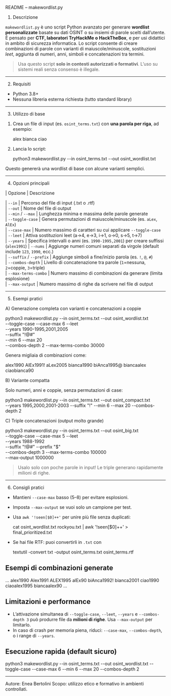 README – makewordlist.py


1) Descrizione

`makewordlist.py` è uno script Python avanzato per generare **wordlist personalizzate** basate su dati OSINT o su insiemi di parole scelti dall’utente. È pensato per **CTF, laboratori TryHackMe o HackTheBox**, e per usi didattici in ambito di sicurezza informatica.
Lo script consente di creare combinazioni di parole con varianti di maiuscole/minuscole, sostituzioni *leet*, aggiunta di numeri, anni, simboli e concatenazioni tra termini.

>  Usa questo script **solo in contesti autorizzati o formativi**. L’uso su sistemi reali senza consenso è illegale.

--------------------------------------------------------------------------------------------------------------------------------------------


2) Requisiti

* Python 3.8+
* Nessuna libreria esterna richiesta (tutto standard library)

--------------------------------------------------------------------------------------------------------------------------------------------


3) Utilizzo di base

1. Crea un file di input (es. `osint_terms.txt`) con **una parola per riga**, ad esempio:

   
   alex
   bianca
   ciao
   

2. Lancia lo script:

   
   python3 makewordlist.py --in osint_terms.txt --out osint_wordlist.txt
   

Questo genererà una wordlist di base con alcune varianti semplici.

--------------------------------------------------------------------------------------------------------------------------------------------

4) Opzioni principali

| Opzione                       | Descrizione                                                                        

| `--in`                     				    | Percorso del file di input (.txt o .rtf)                                           
| `--out`                  		          | Nome del file di output                                                             
| `--min` / `--max`    					        | Lunghezza minima e massima delle parole generate                                   
| `--toggle-case`  					            | Genera permutazioni di maiuscole/minuscole (es. `aLex`, `AlEx`)                     
| `--case-max`     					            | Numero massimo di caratteri su cui applicare `--toggle-case`                       
| `--leet`               				        | Attiva sostituzioni leet (a→4, e→3, i→1, o→0, s→5, t→7)                            
| `--years`          					          | Specifica intervalli o anni (es. `1990-1995,2001`) per creare suffissi (`alex1991`) 
| `--nums`          					          | Aggiunge numeri comuni separati da virgole (default include `123`, `1990`, ecc.)    
| `--suffix` / `--prefix`  					    | Aggiunge simboli a fine/inizio parola (es. `!`, `@`, `#`)                           
| `--combos-depth`   					          | Livello di concatenazione tra parole (`1`=nessuna, `2`=coppie, `3`=triple)          
| `--max-terms-combo`   				        | Numero massimo di combinazioni da generare (limita esplosione)                      
| `--max-output`        					      | Numero massimo di righe da scrivere nel file di output                              

--------------------------------------------------------------------------------------------------------------------------------------------


5) Esempi pratici

A) Generazione completa con varianti e concatenazioni a coppie


python3 makewordlist.py --in osint_terms.txt --out osint_wordlist.txt \
  --toggle-case --case-max 6 --leet \
  --years 1990-1995,2001,2005 \
  --suffix "!@#" \
  --min 6 --max 20 \
  --combos-depth 2 --max-terms-combo 30000


Genera migliaia di combinazioni come:


alex1990
AlEx1991!
aLex2005
bianca1990
biAnca1995@
biancaalex
ciaobianca90




B) Variante compatta

Solo numeri, anni e coppie, senza permutazioni di case:


python3 makewordlist.py --in osint_terms.txt --out osint_compact.txt \
  --years 1995,2000,2001-2003 --suffix "!" --min 6 --max 20 --combos-depth 2




C) Triple concatenazioni (output molto grande)


python3 makewordlist.py --in osint_terms.txt --out osint_big.txt \
  --toggle-case --case-max 5 --leet \
  --years 1988-1992 \
  --suffix "!@#" --prefix "$" \
  --combos-depth 3 --max-terms-combo 100000 \
  --max-output 1000000


>  Usalo solo con poche parole in input! Le triple generano rapidamente milioni di righe.

--------------------------------------------------------------------------------------------------------------------------------------------


6) Consigli pratici

* Mantieni `--case-max` basso (5–8) per evitare esplosioni.
* Imposta `--max-output` se vuoi solo un campione per test.
* Usa `awk '!seen[$0]++'` per unire più file senza duplicati:

  
  cat osint_wordlist.txt rockyou.txt | awk '!seen[$0]++' > final_prioritized.txt
  


* Se hai file RTF: puoi convertirli in `.txt` con

  
  textutil -convert txt -output osint_terms.txt osint_terms.rtf



## Esempi di combinazioni generate

…
alex1990
Alex1991
ALEX1995
alEx90
biAnca1992!
bianca2001
ciao1990
ciaoalex1995
biancaalex90
…



## Limitazioni e performance

* L’attivazione simultanea di `--toggle-case`, `--leet`, `--years` e `--combos-depth 3` può produrre file da **milioni di righe**. Usa `--max-output` per limitarlo.
* In caso di crash per memoria piena, riduci: `--case-max`, `--combos-depth`, o i range di `--years`.



## Esecuzione rapida (default sicuro)


python3 makewordlist.py --in osint_terms.txt --out osint_wordlist.txt --toggle-case --case-max 6 --min 6 --max 20 --combos-depth 2


--------------------------------------------------------------------------------------------------------------------------------------------


Autore: Enea Bertolini
Scopo: utilizzo etico e formativo in ambienti controllati.
